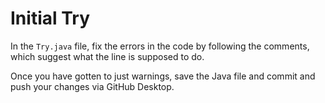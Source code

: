 # Initial Try

In the `Try.java` file, fix the errors in the code by following the comments, which suggest what the line is supposed to do.

Once you have gotten to just warnings, save the Java file and commit and push your changes via GitHub Desktop.
